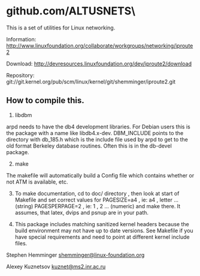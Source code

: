# github.com/ALTUSNETS\

This is a set of utilities for Linux networking.

Information:
    http://www.linuxfoundation.org/collaborate/workgroups/networking/iproute2

Download:
    http://devresources.linuxfoundation.org/dev/iproute2/download

Repository:
    git://git.kernel.org/pub/scm/linux/kernel/git/shemminger/iproute2.git

How to compile this.
--------------------
1. libdbm

arpd needs to have the db4 development libraries. For Debian
users this is the package with a name like libdb4.x-dev.
DBM_INCLUDE points to the directory with db_185.h which
is the include file used by arpd to get to the old format Berkeley
database routines.  Often this is in the db-devel package.

2. make

The makefile will automatically build a Config file which
contains whether or not ATM is available, etc.

3. To make documentation, cd to doc/ directory , then
   look at start of Makefile and set correct values for
   PAGESIZE=a4		, ie: a4 , letter ...	(string)
   PAGESPERPAGE=2	, ie: 1 , 2 ...		(numeric)
   and make there. It assumes, that latex, dvips and psnup
   are in your path.

4. This package includes matching sanitized kernel headers because
   the build environment may not have up to date versions. See Makefile
   if you have special requirements and need to point at different
   kernel include files.

Stephen Hemminger
shemminger@linux-foundation.org

Alexey Kuznetsov
kuznet@ms2.inr.ac.ru
